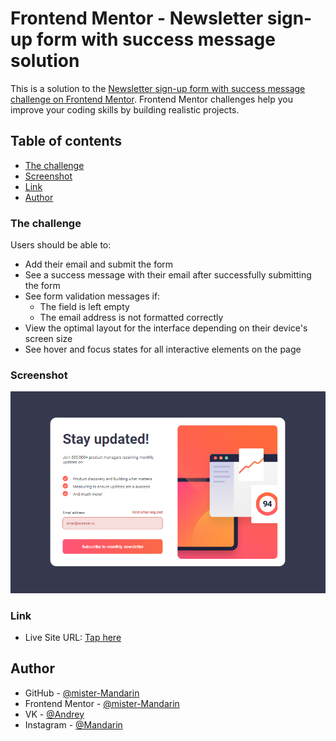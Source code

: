 # Frontend Mentor - Newsletter sign-up form with success message solution

This is a solution to
the [Newsletter sign-up form with success message challenge on Frontend Mentor](https://www.frontendmentor.io/challenges/newsletter-signup-form-with-success-message-3FC1AZbNrv).
Frontend Mentor challenges help you improve your coding skills by building realistic projects.

## Table of contents

- [The challenge](#the-challenge)
- [Screenshot](#screenshot)
- [Link](#link)
- [Author](#author)

### The challenge

Users should be able to:

- Add their email and submit the form
- See a success message with their email after successfully submitting the form
- See form validation messages if:
    - The field is left empty
    - The email address is not formatted correctly
- View the optimal layout for the interface depending on their device's screen size
- See hover and focus states for all interactive elements on the page

### Screenshot

![img.png](src/img.png)

### Link

- Live Site URL: [Tap here](https://mister-mandarin.github.io/newsletter-sign-up)

## Author

- GitHub - [@mister-Mandarin](https://github.com/mister-Mandarin)
- Frontend Mentor - [@mister-Mandarin](https://www.frontendmentor.io/profile/mister-Mandarin)
- VK - [@Andrey](https://vk.com/andrei_poluektov)
- Instagram - [@Mandarin](https://www.instagram.com/andrey_poluehktov/)